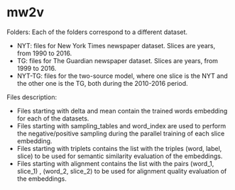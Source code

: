 # mw2v

Folders:
Each of the folders correspond to a different dataset. 
* NYT: files for New York Times newspaper dataset. Slices are years, from 1990 to 2016.
* TG: files for The Guardian newspaper dataset. Slices are years, from 1999 to 2016.
* NYT-TG: files for the two-source model, where one slice is the NYT and the other one is the TG, both during the 2010-2016 period.

Files description:
* Files starting with delta and mean contain the trained words embedding for each of the datasets.
* Files starting with sampling_tables and word_index are used to perform the negative/positive sampling during the parallel training of each slice embedding. 
* Files starting with triplets contains the list with the triples (word, label, slice) to be used for semantic similarity evaluation of the embeddings. 
* Files starting with alignment contains the list with the pairs (word_1, slice_1) , (word_2, slice_2) to be used for alignment quality evaluation of the embeddings. 

